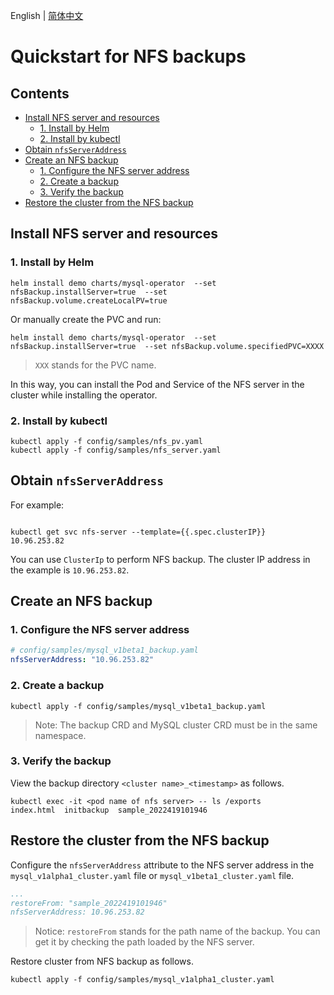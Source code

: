 English | [简体中文](../zh-cn/backup_and_restoration_nfs.md)

# Quickstart for NFS backups

## Contents

* [Install NFS server and resources](#install-nfs-server-and-resources)
    * [1. Install by Helm](#1-install-by-helm)
    * [2. Install by kubectl](#2-install-by-kubectl)
* [Obtain `nfsServerAddress`](#obtain-nfsserveraddress)
* [Create an NFS backup](#create-an-nfs-backup)
    * [1. Configure the NFS server address](#1-configure-the-nfs-server-address)
    * [2. Create a backup](#2-create-a-backup)
    * [3. Verify the backup](#3-verify-the-backup)
* [Restore the cluster from the NFS backup](#restore-the-cluster-from-the-nfs-backup)

## Install NFS server and resources

### 1. Install by Helm
```shell
helm install demo charts/mysql-operator  --set nfsBackup.installServer=true  --set nfsBackup.volume.createLocalPV=true
```
Or manually create the PVC and run:
```shell
helm install demo charts/mysql-operator  --set nfsBackup.installServer=true  --set nfsBackup.volume.specifiedPVC=XXXX
```
> `XXX` stands for the PVC name.

In this way, you can install the Pod and Service of the NFS server in the cluster while installing the operator.

### 2. Install by kubectl
```shell
kubectl apply -f config/samples/nfs_pv.yaml 
kubectl apply -f config/samples/nfs_server.yaml 
```

## Obtain `nfsServerAddress`
For example:
```shell

kubectl get svc nfs-server --template={{.spec.clusterIP}}
10.96.253.82
```
You can use `ClusterIp` to perform NFS backup. The cluster IP address in the example is `10.96.253.82`.

## Create an NFS backup
### 1. Configure the NFS server address

```yaml
# config/samples/mysql_v1beta1_backup.yaml
nfsServerAddress: "10.96.253.82"
```

### 2. Create a backup
```shell
kubectl apply -f config/samples/mysql_v1beta1_backup.yaml
```
> Note: The backup CRD and MySQL cluster CRD must be in the same namespace.

### 3. Verify the backup
View the backup directory `<cluster name>_<timestamp>` as follows.

```
kubectl exec -it <pod name of nfs server> -- ls /exports
index.html  initbackup  sample_2022419101946
```

 ## Restore the cluster from the NFS backup

Configure the `nfsServerAddress` attribute to the NFS server address in the `mysql_v1alpha1_cluster.yaml` file or `mysql_v1beta1_cluster.yaml` file.

 ```yaml
 ...
 restoreFrom: "sample_2022419101946"
 nfsServerAddress: 10.96.253.82
 ```
 
 > Notice: `restoreFrom` stands for the path name of the backup. You can get it by checking the path loaded by the NFS server.

Restore cluster from NFS backup as follows.

 ```
kubectl apply -f config/samples/mysql_v1alpha1_cluster.yaml
 ```